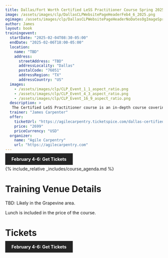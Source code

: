 ```yaml
---
title: Dallas/Fort Worth Certified LeSS Practitioner Course Spring 2025
image: /assets/images/clp/DallasCLPWebsitePageHeaderFeb4_6_2025.png
ogimage: /assets/images/clp/DallasCLPWebsitePageHeaderNoDatesOgImageSpring2025.png
author: James
layout: book
trainingevent:
  startDate: "2025-02-04T08:30-05:00"
  endDate: "2025-02-06T18:00-05:00"
  location:
    name: "TBD"
    address:
      streetAddress: "TBD"
      addressLocality: "Dallas"
      postalCode: "76051"
      addressRegion: "TX"
      addressCountry: "US"
  images:
    - /assets/images/clp/CLP_Event_1_1_aspect_ratio.png
    - /assets/images/clp/CLP_Event_4_3_aspect_ratio.png
    - /assets/images/clp/CLP_Event_16_9_aspect_ratio.png
  description: >
   The Certified LeSS Practitioner course is an in-depth course covering the LeSS principles, framework and rules, and guides. It provides essential information for adopting and improving LeSS to your product development group. The course contains an overview of LeSS, stories on LeSS adoptions, exercises and extensive LeSS Q&A to ensure we discuss the topics most of interest to the participants.
  trainer: "James Carpenter"
  offer:
    ticketUrl: "https://agilecarpentry.ticketspice.com/dallas-certified-less-practitioner-spring-2025"
    price: "2699"
    priceCurrency: "USD"
  organizer:
    name: "Agile Carpentry"
    url: "https://agilecarpentry.com"
---
```


<a class="wx-button" href="https://agilecarpentry.ticketspice.com/dallas-certified-less-practitioner-spring-2025" style="background:rgba(36,36,36,1);color:white;padding:10px 20px;text-decoration:none;font-weight:bold;" target="_blank">February 4-6: Get Tickets</a>

{% include_relative _includes/course_agenda.md %}


# Training Venue Details

TBD: Likely in the Grapevine area.

Lunch is included in the price of the course.

# Tickets

<a class="wx-button" href="https://agilecarpentry.ticketspice.com/dallas-certified-less-practitioner-spring-2025" style="background:rgba(36,36,36,1);color:white;padding:10px 20px;text-decoration:none;font-weight:bold;" target="_blank">February 4-6: Get Tickets</a>



